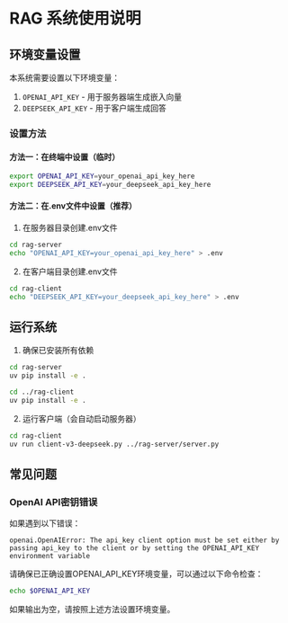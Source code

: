 # RAG 系统使用说明

## 环境变量设置

本系统需要设置以下环境变量：

1. `OPENAI_API_KEY` - 用于服务器端生成嵌入向量
2. `DEEPSEEK_API_KEY` - 用于客户端生成回答

### 设置方法

#### 方法一：在终端中设置（临时）

```bash
export OPENAI_API_KEY=your_openai_api_key_here
export DEEPSEEK_API_KEY=your_deepseek_api_key_here
```

#### 方法二：在.env文件中设置（推荐）

1. 在服务器目录创建.env文件

```bash
cd rag-server
echo "OPENAI_API_KEY=your_openai_api_key_here" > .env
```

2. 在客户端目录创建.env文件

```bash
cd rag-client
echo "DEEPSEEK_API_KEY=your_deepseek_api_key_here" > .env
```

## 运行系统

1. 确保已安装所有依赖

```bash
cd rag-server
uv pip install -e .

cd ../rag-client
uv pip install -e .
```

2. 运行客户端（会自动启动服务器）

```bash
cd rag-client
uv run client-v3-deepseek.py ../rag-server/server.py
```

## 常见问题

### OpenAI API密钥错误

如果遇到以下错误：

```
openai.OpenAIError: The api_key client option must be set either by passing api_key to the client or by setting the OPENAI_API_KEY environment variable
```

请确保已正确设置OPENAI_API_KEY环境变量，可以通过以下命令检查：

```bash
echo $OPENAI_API_KEY
```

如果输出为空，请按照上述方法设置环境变量。